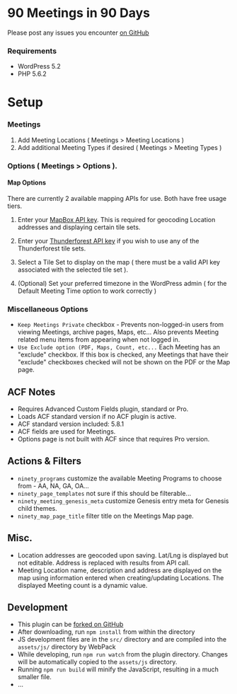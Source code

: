# 90 Meetings in 90 Days

Please post any issues you encounter [on GitHub](https://github.com/machouinard/ninety-ninety/issues)

### Requirements
* WordPress 5.2
* PHP 5.6.2

# Setup
### Meetings
1. Add Meeting Locations ( Meetings > Meeting Locations )
1. Add additional Meeting Types if desired ( Meetings > Meeting Types )



### Options ( Meetings > Options ). 

#### Map Options
There are currently 2 available mapping APIs for use.  Both have free usage tiers.
1. Enter your [MapBox API key](https://docs.mapbox.com/help/how-mapbox-works/access-tokens/). This is required for geocoding
Location addresses and displaying certain tile sets.
1. Enter your [Thunderforest API key](https://www.thunderforest.com/pricing/) if you wish to use any of the Thunderforest tile sets. 
1. Select a Tile Set to display on the map ( there must be a valid API key associated with the selected tile set ).

1. (Optional) Set your preferred timezone in the WordPress admin ( for the Default Meeting Time option to work correctly )


### Miscellaneous Options
* `Keep Meetings Private` checkbox - Prevents non-logged-in users from viewing Meetings, archive pages, Maps, etc...  Also prevents
Meeting related menu items from appearing when not logged in.
* `Use Exclude option (PDF, Maps, Count, etc...` Each Meeting has an "exclude" checkbox.  If this box is checked, any
Meetings that have their "exclude" checkboxes checked will not be shown on the PDF or the Map page.

## ACF Notes
* Requires Advanced Custom Fields plugin, standard or Pro.
* Loads ACF standard version if no ACF plugin is active.
* ACF standard version included: 5.8.1
* ACF fields are used for Meetings.
* Options page is not built with ACF since that requires Pro version.



## Actions & Filters
* `ninety_programs` customize the available Meeting Programs to choose from - AA, NA, GA, OA...
* `ninety_page_templates` not sure if this should be filterable...
* `ninety_meeting_genesis_meta` customize Genesis entry meta for Genesis child themes.
* `ninety_map_page_title` filter title on the Meetings Map page.

## Misc.
* Location addresses are geocoded upon saving.  Lat/Lng is displayed but not editable.  Address is 
replaced with results from API call.
* Meeting Location name, description and address are displayed on the map using information entered when 
creating/updating Locations.  The displayed Meeting count is a dynamic value. 

## Development
* This plugin can be [forked on GitHub](https://github.com/machouinard/ninety-ninety)
* After downloading, run `npm install` from within the directory
* JS development files are in the `src/` directory and are compiled into the `assets/js/` directory by WebPack
* While developing, run `npm run watch` from the plugin directory.  Changes will be automatically copied to the `assets/js` directory.
* Running `npm run build` will minify the JavaScript, resulting in a much smaller file.
* ...

